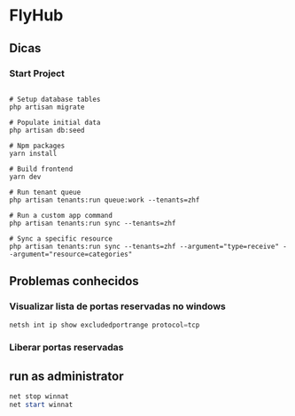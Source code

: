 # FlyHub

## Dicas

### Start Project

```shell

# Setup database tables
php artisan migrate

# Populate initial data
php artisan db:seed

# Npm packages
yarn install

# Build frontend
yarn dev

# Run tenant queue
php artisan tenants:run queue:work --tenants=zhf

# Run a custom app command
php artisan tenants:run sync --tenants=zhf

# Sync a specific resource
php artisan tenants:run sync --tenants=zhf --argument="type=receive" --argument="resource=categories"
```

## Problemas conhecidos

### Visualizar lista de portas reservadas no windows

```powershell
netsh int ip show excludedportrange protocol=tcp
```

### Liberar portas reservadas
## run as administrator
```powershell
net stop winnat
net start winnat
```
